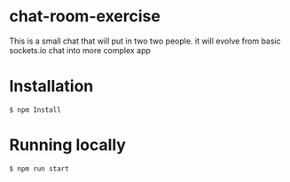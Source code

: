 # chat-room-exercise
This is a small chat that will put in two two people.
it will evolve from basic sockets.io chat into more complex app

# Installation

```
$ npm Install
```

# Running locally

```
$ npm run start
```
